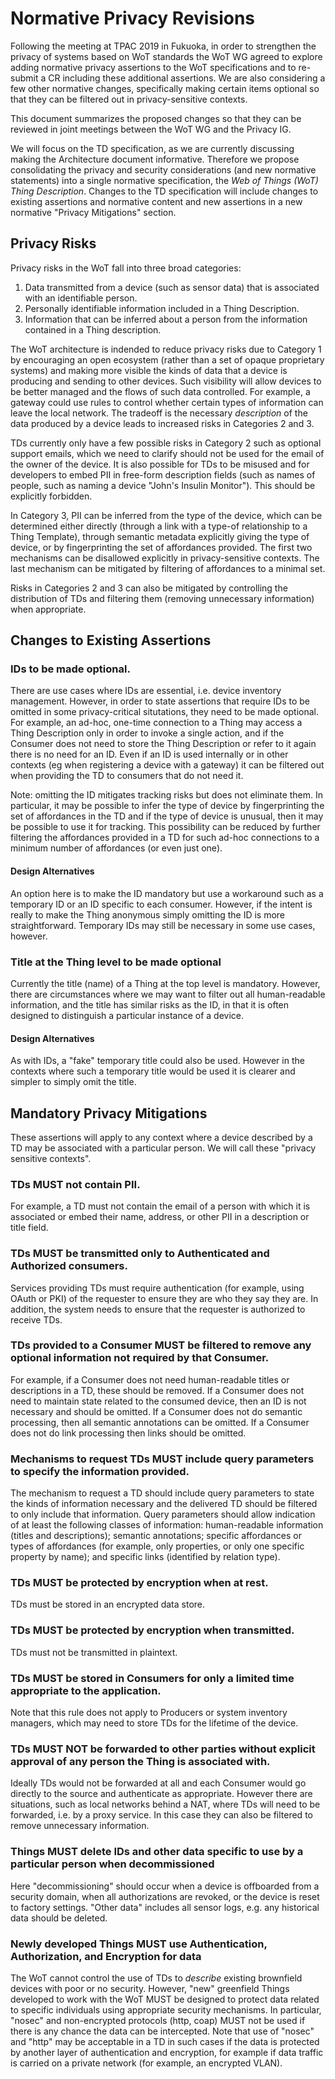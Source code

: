 # Normative Privacy Revisions
Following the meeting at TPAC 2019 in Fukuoka, in order to strengthen the privacy of systems based on WoT standards
the WoT WG agreed to explore adding normative privacy assertions to the WoT specifications
and to re-submit a CR including these additional assertions.
We are also considering a few other normative changes, specifically making certain items
optional so that they can be filtered out in privacy-sensitive contexts.

This document summarizes the proposed changes so that they can be reviewed in joint meetings between the WoT WG and the Privacy IG.

We will focus on the TD specification, as we are currently discussing making the Architecture document informative.
Therefore we propose consolidating the privacy and security considerations (and new normative statements) into
a single normative specification, the *Web of Things (WoT) Thing Description*.
Changes to the TD specification will include changes to existing assertions and normative content
and new assertions in a new normative "Privacy Mitigations" section.

## Privacy Risks
Privacy risks in the WoT fall into three broad categories: 
1. Data transmitted from a device (such as sensor data) that is associated with an identifiable person.
2. Personally identifiable information included in a Thing Description.
3. Information that can be inferred about a person from the information contained in a Thing description.

The WoT architecture is indended to reduce privacy risks due to Category 1 by encouraging an
open ecosystem (rather than a set of opaque proprietary systems) and making more visible the kinds of data that
a device is producing and sending to other devices.
Such visibility will allow devices to be better managed and the flows of such data controlled.
For example, a gateway could use rules to control whether certain types of information can leave the local network.
The tradeoff is the necessary *description* of the data produced by a device leads to increased risks in Categories 2 and 3.

TDs currently only have a few possible risks in Category 2 such as optional support emails, which we need to 
clarify should not be used for the email of the owner of the device.
It is also possible for TDs to be misused
and for developers to embed PII in free-form description fields (such as names of people, such as naming a device
"John's Insulin Monitor").  This should be explicitly forbidden.

In Category 3, PII can be inferred from the type of the device, which can be determined either directly
(through a link with a type-of relationship to a Thing Template), through semantic metadata explicitly giving the 
type of device, or by fingerprinting the set of affordances provided.
The first two mechanisms can be disallowed explicitly in privacy-sensitive contexts.
The last mechanism can be mitigated by filtering of affordances to a minimal set.

Risks in Categories 2 and 3 can also be mitigated by controlling the distribution of TDs and filtering them
(removing unnecessary information) when appropriate.

## Changes to Existing Assertions

### IDs to be made optional.
There are use cases where IDs are essential, i.e. device inventory management.
However,
in order to state assertions that require IDs to be omitted in some privacy-critical situtations,
they need to be made optional.
For example, an ad-hoc, one-time connection to a Thing may access a Thing Description only in order to
invoke a single action, and if the Consumer does not need to store the Thing Description or refer to it again
there is no need for an ID.
Even if an ID is used internally or in other contexts (eg when registering a device with a gateway)
it can be filtered out when providing the TD to consumers that do not need it.

Note: omitting the ID mitigates tracking risks but does not eliminate them.
In particular, it may be possible to infer the type of device by fingerprinting the set of affordances in
the TD and if the type of device is unusual, then it may be possible to use it for tracking.
This possibility can be reduced by further filtering the affordances provided in a TD for such ad-hoc
connections to a minimum number of affordances (or even just one).

#### Design Alternatives
An option here is to make the ID mandatory but use a workaround such as a temporary ID or an ID specific to each consumer.
However, if the intent is really to make the Thing anonymous simply omitting the ID is more straightforward.
Temporary IDs may still be necessary in some use cases, however.

### Title at the Thing level to be made optional
Currently the title (name) of a Thing at the top level is mandatory.  However, there are 
circumstances where we may want to filter out all human-readable information, and the title has
similar risks as the ID, in that it is often designed to distinguish a particular instance 
of a device.

#### Design Alternatives
As with IDs, a "fake" temporary title could also be used.
However in the contexts where such a temporary title would be used it is clearer and simpler to simply
omit the title.

## Mandatory Privacy Mitigations
These assertions will apply to any context where a device described by a TD may be associated with
a particular person.  We will call these "privacy sensitive contexts".

### TDs MUST not contain PII.
For example, a TD must not contain the email of a person with which it is associated or embed their name, address, or other PII 
in a description or title field.

### TDs MUST be transmitted only to Authenticated and Authorized consumers.
Services providing TDs must require authentication (for example, using OAuth or PKI) of the requester to ensure they
are who they say they are.  In addition, the system needs to ensure that the requester is authorized to receive TDs.

### TDs provided to a Consumer MUST be filtered to remove any optional information not required by that Consumer.
For example, if a Consumer does not need human-readable titles or descriptions in a TD, these should be removed.
If a Consumer does not need to maintain state related to the consumed device, then an ID is not necessary and should be omitted.
If a Consumer does not do semantic processing, then all semantic annotations can be omitted.
If a Consumer does not do link processing then links should be omitted.

### Mechanisms to request TDs MUST include query parameters to specify the information provided.
The mechanism to request a TD should include query parameters to state the kinds of information necessary and the delivered
TD should be filtered to only include that information.
Query parameters should allow indication of at least the following classes of information:
human-readable information (titles and descriptions); 
semantic annotations;
specific affordances or types of affordances (for example, only properties, or only one specific property by name);
and specific links (identified by relation type).

### TDs MUST be protected by encryption when at rest.
TDs must be stored in an encrypted data store.

### TDs MUST be protected by encryption when transmitted.
TDs must not be transmitted in plaintext.

### TDs MUST be stored in Consumers for only a limited time appropriate to the application.
Note that this rule does not apply to Producers or system inventory managers, which may need to store
TDs for the lifetime of the device.

### TDs MUST NOT be forwarded to other parties without explicit approval of any person the Thing is associated with.
Ideally TDs would not be forwarded at all and each Consumer would go directly to the source and
authenticate as appropriate.
However there are situations, such as local networks behind a NAT,
where TDs will need to be forwarded, i.e. by a proxy service.
In this case they can also be filtered to remove unnecessary information.

### Things MUST delete IDs and other data specific to use by a particular person when decommissioned
Here "decommissioning" should occur when a device is offboarded from a security domain, when all authorizations are revoked,
or the device is reset to factory settings.
"Other data" includes all sensor logs, e.g. any historical data should be deleted.

### Newly developed Things MUST use Authentication, Authorization, and Encryption for data
The WoT cannot control the use of TDs to *describe* existing brownfield devices with poor or no security.
However, "new" greenfield Things developed to work with the WoT MUST be designed to protect data related to specific individuals
using appropriate security mechanisms.
In particular, "nosec" and non-encrypted protocols (http, coap) MUST not be used if there is any chance the data
can be intercepted.
Note that use of "nosec" and "http" may be acceptable in a TD in such cases
if the data is protected by another layer of authentication and encryption, for example if data traffic is
carried on a private network (for example, an encrypted VLAN).
